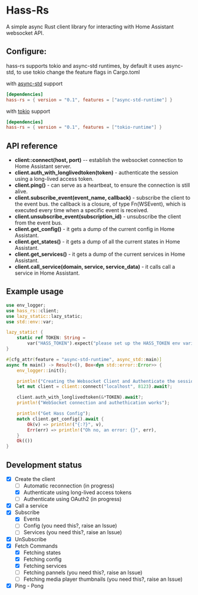 # Hass-Rs

A simple async Rust client library for interacting with Home Assistant websocket API.

## Configure:

hass-rs supports tokio and async-std runtimes, by default it uses async-std, to use tokio change the feature flags in Cargo.toml

with [async-std](https://async.rs/) support 

```toml
[dependencies]
hass-rs = { version = "0.1", features = ["async-std-runtime"] }
```

with [tokio](https://tokio.rs/) support 

```toml
[dependencies]
hass-rs = { version = "0.1", features = ["tokio-runtime"] }
```

## API reference

* **client::connect(host, port)** -- establish the websocket connection to Home Assistant server.
* **client.auth_with_longlivedtoken(token)** - authenticate the session using a long-lived access token.
* **client.ping()** - can serve as a heartbeat, to ensure the connection is still alive.
* **client.subscribe_event(event_name, callback)** - subscribe the client to the event bus. the callback is a closure, of type Fn(WSEvent), which is executed every time when a specific event is received.
* **client.unsubscribe_event(subscription_id)** - unsubscribe the client from the event bus.
* **client.get_config()** - it gets a dump of the current config in Home Assistant.
* **client.get_states()** - it gets a dump of all the current states in Home Assistant.
* **client.get_services()** - it gets a dump of the current services in Home Assistant. 
* **client.call_service(domain, service, service_data)** - it calls call a service in Home Assistant.

## Example usage

```rust
use env_logger;
use hass_rs::client;
use lazy_static::lazy_static;
use std::env::var;

lazy_static! {
    static ref TOKEN: String =
        var("HASS_TOKEN").expect("please set up the HASS_TOKEN env variable before running this");
}

#[cfg_attr(feature = "async-std-runtime", async_std::main)]
async fn main() -> Result<(), Box<dyn std::error::Error>> {
    env_logger::init();

    println!("Creating the Websocket Client and Authenticate the session");
    let mut client = client::connect("localhost", 8123).await?;

    client.auth_with_longlivedtoken(&*TOKEN).await?;
    println!("WebSocket connection and authethication works");

    println!("Get Hass Config");
    match client.get_config().await {
        Ok(v) => println!("{:?}", v),
        Err(err) => println!("Oh no, an error: {}", err),
    }
    Ok(())
}
```

## Development status

- [x] Create the client
    - [ ] Automatic reconnection (in progress)
    - [x] Authenticate using long-lived access tokens
    - [ ] Authenticate using OAuth2 (in progress)
- [x] Call a service
- [x] Subscribe
    - [x] Events
    - [ ] Config (you need this?, raise an Issue)
    - [ ] Services (you need this?, raise an Issue)
- [x] UnSubscribe
- [x] Fetch Commands
    - [x] Fetching states
    - [x] Fetching config
    - [x] Fetching services
    - [ ] Fetching pannels (you need this?, raise an Issue)
    - [ ] Fetching media player thumbnails (you need this?, raise an Issue)
- [x] Ping - Pong
